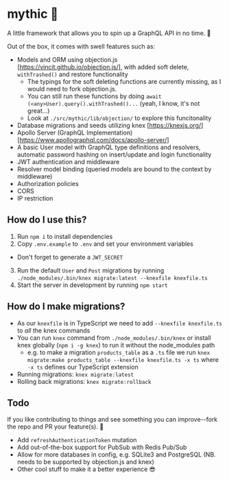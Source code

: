 # mythic 🔮
A little framework that allows you to spin up a GraphQL API in no time. 🚀

Out of the box, it comes with swell features such as:
- Models and ORM using objection.js [https://vincit.github.io/objection.js/], with added soft delete, `withTrashed()` and restore functionality
  - The typings for the soft deleting functions are currently missing, as I would need to fork objection.js.
  - You can still run these functions by doing `await (<any>User).query().withTrashed()...` (yeah, I know, it's not great...)
  - Look at `./src/mythic/lib/objection/` to explore this funcitonality
- Database migrations and seeds utilizing knex [https://knexjs.org/]
- Apollo Server (GraphQL Implementation) [https://www.apollographql.com/docs/apollo-server/]
- A basic User model with GraphQL type definitions and resolvers, automatic password hashing on insert/update and login functionality
- JWT authentication and middleware
- Resolver model binding (queried models are bound to the context by middleware)
- Authorization policies
- CORS
- IP restriction

## How do I use this?
1. Run `npm i` to install dependencies
2. Copy `.env.example` to `.env` and set your environment variables
  - Don't forget to generate a `JWT_SECRET`
3. Run the default `User` and `Post` migrations by running `./node_modules/.bin/knex migrate:latest --knexfile knexfile.ts`
4. Start the server in development by running `npm start`

## How do I make migrations?
- As our `knexfile` is in TypeScript we need to add `--knexfile knexfile.ts` to *all* the knex commands
- You can run `knex` command from `./node_modules/.bin/knex` or install knex globally (`npm i -g knex`) to run it without the node_modules path
  - e.g. to make a migration `products_table` as a `.ts` file we run `knex migrate:make products_table --knexfile knexfile.ts -x ts` where `-x ts` defines our TypeScript extension
- Running migrations: `knex migrate:latest`
- Rolling back migrations: `knex migrate:rollback`

## Todo
If you like contributing to things and see something you can improve--fork the repo and PR your feature(s). 🏅

- Add `refreshAuthenticationToken` mutation
- Add out-of-the-box support for PubSub with Redis Pub/Sub
- Allow for more databases in config, e.g. SQLite3 and PostgreSQL (NB. needs to be supported by objection.js and knex)
- Other cool stuff to make it a better experience 😎
